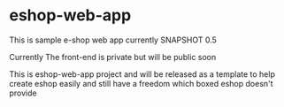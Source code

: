 # eshop-web-app
This is sample e-shop web app currently SNAPSHOT 0.5

Currently The front-end is private but will be public soon

This is eshop-web-app project and will be released as a template to help create eshop easily and still have a freedom which boxed eshop doesn't provide

